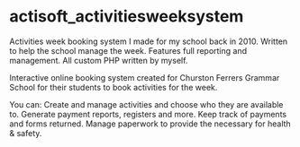 actisoft_activitiesweeksystem
=============================

Activities week booking system I made for my school back in 2010.
Written to help the school manage the week.
Features full reporting and management.
All custom PHP written by myself.

Interactive online booking system created for Churston Ferrers Grammar School for their students to book activities for the week.

You can:
Create and manage activities and choose who they are available to.
Generate payment reports, registers and more.
Keep track of payments and forms returned.
Manage paperwork to provide the necessary for health & safety.
